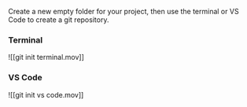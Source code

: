 
Create a new empty folder for your project, then use the terminal or VS Code to create a git repository.

### Terminal
![[git init terminal.mov]]

### VS Code
![[git init vs code.mov]]